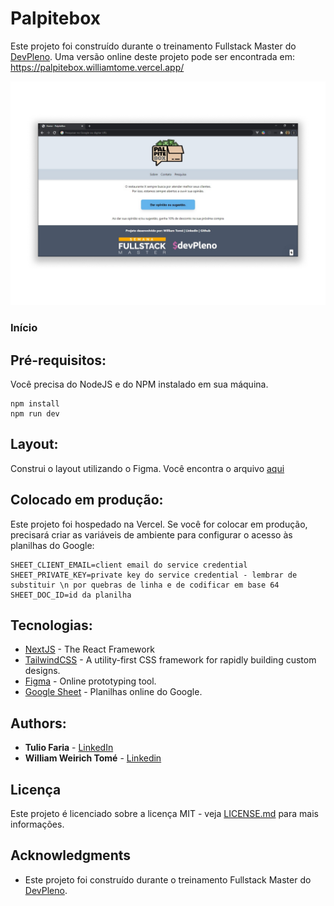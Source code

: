 # Palpitebox

Este projeto foi construído durante o treinamento Fullstack Master do [DevPleno](https://devpleno.com). Uma versão online deste projeto pode ser encontrada em: https://palpitebox.williamtome.vercel.app/

![Preview](https://github.com/williamtome/palpitebox/blob/master/print.png?raw=true)

### Início



## Pré-requisitos:

Você precisa do NodeJS e do NPM instalado em sua máquina.

```
npm install
npm run dev
```

## Layout:

Construi o layout utilizando o Figma. Você encontra o arquivo [aqui](https://www.figma.com/file/DpH4mvDQkLgD0OajjHIrlO/palpitebox-escopo?node-id=0%3A1)

## Colocado em produção:

Este projeto foi hospedado na Vercel. Se você for colocar em produção, precisará criar as variáveis de ambiente para configurar o acesso às planilhas do Google:

```
SHEET_CLIENT_EMAIL=client email do service credential
SHEET_PRIVATE_KEY=private key do service credential - lembrar de substituir \n por quebras de linha e de codificar em base 64
SHEET_DOC_ID=id da planilha
```
## Tecnologias:

* [NextJS](https://nextjs.org/) - The React Framework
* [TailwindCSS](https://tailwindcss.com/) - A utility-first CSS framework for rapidly building custom designs.
* [Figma](https://figma.com/) - Online prototyping tool.
* [Google Sheet](https://drive.google.com) - Planilhas online do Google.

## Authors:

* **Tulio Faria** - [LinkedIn](https://www.linkedin.com/in/tuliofaria/)
* **William Weirich Tomé** - [Linkedin](https://www.linkedin.com/in/williamtome/)


## Licença

Este projeto é licenciado sobre a licença MIT - veja [LICENSE.md](LICENSE.md) para mais informações.

## Acknowledgments

* Este projeto foi construído durante o treinamento Fullstack Master do [DevPleno](https://devpleno.com).

